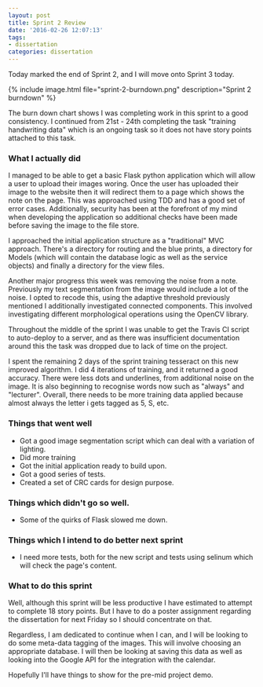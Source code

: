 ```yaml
---
layout: post
title: Sprint 2 Review
date: '2016-02-26 12:07:13'
tags:
- dissertation
categories: dissertation
---
```


Today marked the end of Sprint 2, and I will move onto Sprint 3 today. 

{% include image.html file="sprint-2-burndown.png" description="Sprint 2 burndown" %}


The burn down chart shows I was completing work in this sprint to a good consistency. I continued from 21st - 24th completing the task "training handwriting data" which is an ongoing task so it does not have story points attached to this task. 
 
### What I actually did

I managed to be able to get a basic Flask python application which will allow a user to upload their images woring. Once the user has uploaded their image to the website then it will redirect them to a page which shows the note on the page. This was approached using TDD and has a good set of error cases. Additionally, security has been at the forefront of my mind when developing the application so additional checks have been made before saving the image to the file store.

I approached the initial application structure as a "traditional" MVC approach. There's a directory for routing and the blue prints, a directory for Models (which will contain the database logic as well as the service objects) and finally a directory for the view files.

Another major progress this week was removing the noise from a note. Previously my text segmentation from the image would include a lot of the noise. I opted to recode this, using the adaptive threshold previously mentioned I additionally investigated connected components. This involved investigating different morphological operations using the OpenCV library. 

Throughout the middle of the sprint I was unable to get the Travis CI script to auto-deploy to a server, and as there was insufficient documentation around this the task was dropped due to lack of time on the project.

I spent the remaining 2 days of the sprint training tesseract on this new improved algorithm. I did 4 iterations of training, and it returned a good accuracy. There were less dots and underlines, from additional noise on the image. It is also beginning to recognise words now such as "always" and "lecturer". Overall, there needs to be more training data applied because almost always the letter i gets tagged as 5, S, etc. 

### Things that went well 
* Got a good image segmentation script which can deal with a variation of lighting. 
* Did more training 
* Got the initial application ready to build upon. 
* Got a good series of tests.
* Created a set of CRC cards for design purpose.


### Things which didn't go so well. 
* Some of the quirks of Flask slowed me down. 
 

### Things which I intend to do better next sprint 
* I need more tests, both for the new script and tests using selinum which will check the page's content.


### What to do this sprint
Well, although this sprint will be less productive I have estimated to attempt to complete 18 story points. But I have to do a poster assignment regarding the dissertation for next Friday so I should concentrate on that. 

Regardless, I am dedicated to continue when I can, and I will be looking to do some meta-data tagging of the images. This will involve choosing an appropriate database. I will then be looking at saving this data as well as looking into the Google API for the integration with the calendar.

Hopefully I'll have things to show for the pre-mid project demo.
